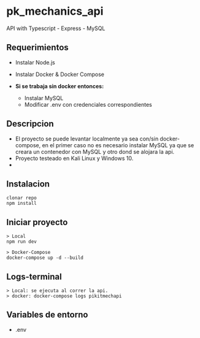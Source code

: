 # pk_mechanics_api
API with Typescript - Express - MySQL

## Requerimientos

- Instalar Node.js
- Instalar Docker & Docker Compose

-  **Si se trabaja sin docker entonces:**
    - Instalar MySQL
    - Modificar .env con credenciales correspondientes 

## Descripcion

- El proyecto se puede levantar localmente ya sea con/sin docker-compose, en el primer caso no es necesario instalar MySQL ya que se creara un contenedor con MySQL y otro dond se alojara la api.
- Proyecto testeado en Kali Linux y Windows 10.
- 

## Instalacion
```
clonar repo
npm install

```
## Iniciar proyecto
```
> Local
npm run dev

> Docker-Compose
docker-compose up -d --build
```
## Logs-terminal

```
> Local: se ejecuta al correr la api.
> docker: docker-compose logs pikitmechapi

```
## Variables de entorno

- .env


